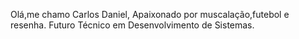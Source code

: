   Olá,me chamo Carlos Daniel,
Apaixonado por muscalação,futebol e resenha.
Futuro Técnico em Desenvolvimento de Sistemas.
